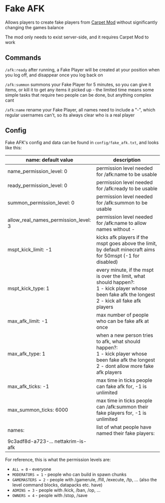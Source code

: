 # Fake AFK
Allows players to create fake players from [Carpet Mod](https://modrinth.com/mod/carpet) without significantly changing the games balance

The mod only needs to exist server-side, and it requires Carpet Mod to work

## Commands

`/afk:ready` after running, a Fake Player will be created at your position when you log off, and disappear once you log back on

`/afk:summon` summons your Fake Player for 5 minutes, so you can give it items, or kill it to get any items it picked up - the limited time means some simple tasks that require two people can be done, but anything complex cant

`/afk:name` rename your Fake Player, all names need to include a "-", which regular usernames can't, so its always clear who is a real player

## Config

Fake AFK's config and data can be found in `config/fake_afk.txt`, and looks like this:

| name: default value                  | description                                                                                                                                             |
|--------------------------------------|---------------------------------------------------------------------------------------------------------------------------------------------------------|
| name_permission_level: 0             | permission level needed for /afk:name to be usable                                                                                                      |
| ready_permission_level: 0            | permission level needed for /afk:ready to be usable                                                                                                     |
| summon_permission_level: 0           | permission level needed for /afk:summon to be usable                                                                                                    |
| allow_real_names_permission_level: 3 | permission level needed for /afk:name to allow names without -                                                                                          |
| mspt_kick_limit: -1                  | kicks afk players if the mspt goes above the limit, by default minecraft aims for 50mspt (-1 for disabled)                                              |
| mspt_kick_type: 1                    | every minute, if the mspt is over the limit, what should happen?:<br/>1 - kick player whose been fake afk the longest<br/>2 - kick all fake afk players |
| max_afk_limit: -1                    | max number of people who can be fake afk at once                                                                                                        |
| max_afk_type: 1                      | when a new person tries to afk, what should happen?:<br/>1 - kick player whose been fake afk the longest<br/>2 - dont allow more fake afk players       |
| max_afk_ticks: -1                    | max time in ticks people can fake afk for, -1 is unlimited                                                                                              |
| max_summon_ticks: 6000               | max time in ticks people can /afk:summon their fake players for, -1 is unlimited                                                                        |
| names:                               | list of what people have named their fake players:                                                                                                      |
| 9c3adf8d-a723-... nettakrim-is-afk   | <uuid> <name>                                                                                                                                           |

For reference, this is what the permission levels are:

- `ALL = 0` - everyone
- `MODERATORS = 1` - people who can build in spawn chunks
- `GAMEMASTERS = 2` - people with /gamerule, /fill, /execute, /tp, ... (also the level command blocks, datapacks etc. have)
- `ADMINS = 3` - people with /kick, /ban, /op, ...
- `OWNERS = 4` - people with /stop, /save